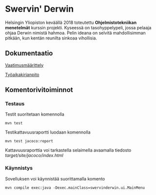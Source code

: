 # Swervin' Derwin

Helsingin Yliopiston keväällä 2018 toteutettu **Ohjelmistotekniikan menetelmät** kurssin projekti. Kyseessä on tasohyppelypeli, jossa pelaaja ohjaa Derwin nimistä hahmoa. Pelin ideana on selvitä mahdollisimman pitkään, kun kentän reunilta sinkoaa vihollisia.

## Dokumentaatio

[Vaatimusmäärittely](https://github.com/Antsax/otm-harjoitustyo/blob/master/dokumentaatio/vaatimusmaarittely.md)

[Työaikakirjanpito](https://github.com/Antsax/otm-harjoitustyo/blob/master/dokumentaatio/tyoaikakirjanpito.md)

## Komentorivitoiminnot

### Testaus

Testit suoritetaan komennolla 

`mvn test`

Testikattavuusraportti luodaan komennolla

`mvn test jacoco:report`

Kattavuusraporttia voi tarkastella selaimella avaamalla tiedosto *target/site/jacoco/index.html*

### Käynnistys

Sovelluksen voi käynnistää suorittamalla komento 

`mvn compile exec:java -Dexec.mainClass=swervinderwin.ui.MainMenu`
